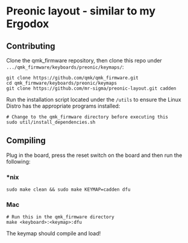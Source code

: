 # Preonic layout - similar to my Ergodox

## Contributing

Clone the qmk_firmware repository, then clone this repo under `.../qmk_firmware/keyboards/preonic/keymaps/`:

```
git clone https://github.com/qmk/qmk_firmware.git
cd qmk_firmware/keyboards/preonic/keymaps
git clone https://github.com/mr-sigma/preonic-layout.git cadden
```

Run the installation script located under the `/utils` to ensure the Linux Distro has the appropriate programs installed:

```
# Change to the qmk_firmware directory before executing this
sudo util/install_dependencies.sh
```

## Compiling

Plug in the board, press the reset switch on the board and then run the following:

### *nix

```
sudo make clean && sudo make KEYMAP=cadden dfu
```

### Mac

```
# Run this in the qmk_firmware directory
make <keyboard>:<keymap>:dfu
```

The keymap should compile and load!
